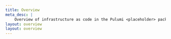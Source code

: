 ```yaml
---
title: Overview
meta_desc: |
    Overview of infrastructure as code in the Pulumi <placeholder> package
layout: overview
layout: overview
---
```

